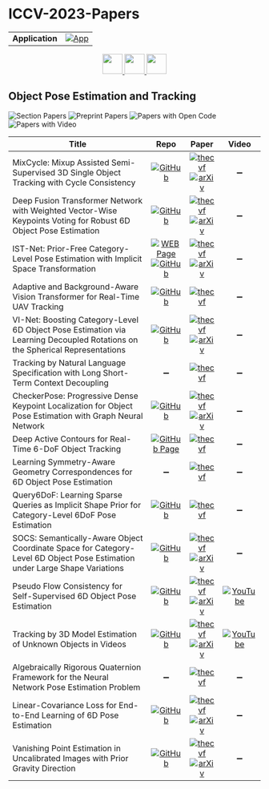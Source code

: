 # ICCV-2023-Papers

<table>
    <tr>
        <td><strong>Application</strong></td>
        <td>
            <a href="https://huggingface.co/spaces/DmitryRyumin/NewEraAI-Papers" style="float:left;">
                <img src="https://img.shields.io/badge/🤗-NewEraAI--Papers-FFD21F.svg" alt="App" />
            </a>
        </td>
    </tr>
</table>

<div align="center">
    <a href="https://github.com/DmitryRyumin/ICCV-2023-Papers/blob/main/sections/2023/main/video-analysis-and-understanding.md">
        <img src="https://cdn.jsdelivr.net/gh/DmitryRyumin/NewEraAI-Papers@main/images/left.svg" width="40" alt="" />
    </a>
    <a href="https://github.com/DmitryRyumin/ICCV-2023-25-Papers/blob/main/README_2023.md">
        <img src="https://cdn.jsdelivr.net/gh/DmitryRyumin/NewEraAI-Papers@main/images/home.svg" width="40" alt="" />
    </a>
    <a href="https://github.com/DmitryRyumin/ICCV-2023-Papers/blob/main/sections/2023/main/3d-shape-modeling-and-processing.md">
        <img src="https://cdn.jsdelivr.net/gh/DmitryRyumin/NewEraAI-Papers@main/images/right.svg" width="40" alt="" />
    </a>
</div>

## Object Pose Estimation and Tracking

![Section Papers](https://img.shields.io/badge/Section%20Papers-16-42BA16) ![Preprint Papers](https://img.shields.io/badge/Preprint%20Papers-10-b31b1b) ![Papers with Open Code](https://img.shields.io/badge/Papers%20with%20Open%20Code-12-1D7FBF) ![Papers with Video](https://img.shields.io/badge/Papers%20with%20Video-2-FF0000)

| **Title** | **Repo** | **Paper** | **Video** |
|-----------|:--------:|:---------:|:---------:|
| MixCycle: Mixup Assisted Semi-Supervised 3D Single Object Tracking with Cycle Consistency | [![GitHub](https://img.shields.io/github/stars/Mumuqiao/MixCycle?style=flat)](https://github.com/Mumuqiao/MixCycle) | [![thecvf](https://img.shields.io/badge/pdf-thecvf-7395C5.svg)](https://openaccess.thecvf.com/content/ICCV2023/papers/Wu_MixCycle_Mixup_Assisted_Semi-Supervised_3D_Single_Object_Tracking_with_Cycle_ICCV_2023_paper.pdf) <br /> [![arXiv](https://img.shields.io/badge/arXiv-2303.09219-b31b1b.svg)](https://arxiv.org/abs/2303.09219) | :heavy_minus_sign: |
| Deep Fusion Transformer Network with Weighted Vector-Wise Keypoints Voting for Robust 6D Object Pose Estimation | [![GitHub](https://img.shields.io/github/stars/junzastar/DFTr_Voting?style=flat)](https://github.com/junzastar/DFTr_Voting) | [![thecvf](https://img.shields.io/badge/pdf-thecvf-7395C5.svg)](https://openaccess.thecvf.com/content/ICCV2023/papers/Zhou_Deep_Fusion_Transformer_Network_with_Weighted_Vector-Wise_Keypoints_Voting_for_ICCV_2023_paper.pdf) <br /> [![arXiv](https://img.shields.io/badge/arXiv-2308.05438-b31b1b.svg)](https://arxiv.org/abs/2308.05438) | :heavy_minus_sign: |
| IST-Net: Prior-Free Category-Level Pose Estimation with Implicit Space Transformation | [![WEB Page](https://img.shields.io/badge/WEB-Page-159957.svg)](https://sites.google.com/view/cvmi-ist-net/) <br /> [![GitHub](https://img.shields.io/github/stars/CVMI-Lab/IST-Net?style=flat)](https://github.com/CVMI-Lab/IST-Net) | [![thecvf](https://img.shields.io/badge/pdf-thecvf-7395C5.svg)](https://openaccess.thecvf.com/content/ICCV2023/papers/Liu_IST-Net_Prior-Free_Category-Level_Pose_Estimation_with_Implicit_Space_Transformation_ICCV_2023_paper.pdf) <br /> [![arXiv](https://img.shields.io/badge/arXiv-2303.13479-b31b1b.svg)](https://arxiv.org/abs/2303.13479) | :heavy_minus_sign: |
| Adaptive and Background-Aware Vision Transformer for Real-Time UAV Tracking | [![GitHub](https://img.shields.io/github/stars/xyyang317/Aba-ViTrack?style=flat)](https://github.com/xyyang317/Aba-ViTrack) | [![thecvf](https://img.shields.io/badge/pdf-thecvf-7395C5.svg)](https://openaccess.thecvf.com/content/ICCV2023/papers/Li_Adaptive_and_Background-Aware_Vision_Transformer_for_Real-Time_UAV_Tracking_ICCV_2023_paper.pdf) | :heavy_minus_sign: |
| VI-Net: Boosting Category-Level 6D Object Pose Estimation via Learning Decoupled Rotations on the Spherical Representations | [![GitHub](https://img.shields.io/github/stars/JiehongLin/VI-Net?style=flat)](https://github.com/JiehongLin/VI-Net) | [![thecvf](https://img.shields.io/badge/pdf-thecvf-7395C5.svg)](https://openaccess.thecvf.com/content/ICCV2023/papers/Lin_VI-Net_Boosting_Category-level_6D_Object_Pose_Estimation_via_Learning_Decoupled_ICCV_2023_paper.pdf) <br /> [![arXiv](https://img.shields.io/badge/arXiv-2308.09916-b31b1b.svg)](https://arxiv.org/abs/2308.09916) | :heavy_minus_sign: |
| Tracking by Natural Language Specification with Long Short-Term Context Decoupling | :heavy_minus_sign: | [![thecvf](https://img.shields.io/badge/pdf-thecvf-7395C5.svg)](https://openaccess.thecvf.com/content/ICCV2023/papers/Ma_Tracking_by_Natural_Language_Specification_with_Long_Short-term_Context_Decoupling_ICCV_2023_paper.pdf) | :heavy_minus_sign: |
| CheckerPose: Progressive Dense Keypoint Localization for Object Pose Estimation with Graph Neural Network | [![GitHub](https://img.shields.io/github/stars/RuyiLian/CheckerPose?style=flat)](https://github.com/RuyiLian/CheckerPose) | [![thecvf](https://img.shields.io/badge/pdf-thecvf-7395C5.svg)](https://openaccess.thecvf.com/content/ICCV2023/papers/Lian_CheckerPose_Progressive_Dense_Keypoint_Localization_for_Object_Pose_Estimation_with_ICCV_2023_paper.pdf) <br /> [![arXiv](https://img.shields.io/badge/arXiv-2303.16874-b31b1b.svg)](https://arxiv.org/abs/2303.16874) | :heavy_minus_sign: |
| Deep Active Contours for Real-Time 6-DoF Object Tracking | [![GitHub Page](https://img.shields.io/badge/GitHub-Page-159957.svg)](https://zju3dv.github.io/deep_ac/) | [![thecvf](https://img.shields.io/badge/pdf-thecvf-7395C5.svg)](https://openaccess.thecvf.com/content/ICCV2023/papers/Wang_Deep_Active_Contours_for_Real-time_6-DoF_Object_Tracking_ICCV_2023_paper.pdf) | :heavy_minus_sign: |
| Learning Symmetry-Aware Geometry Correspondences for 6D Object Pose Estimation | :heavy_minus_sign: | [![thecvf](https://img.shields.io/badge/pdf-thecvf-7395C5.svg)](https://openaccess.thecvf.com/content/ICCV2023/papers/Zhao_Learning_Symmetry-Aware_Geometry_Correspondences_for_6D_Object_Pose_Estimation_ICCV_2023_paper.pdf) | :heavy_minus_sign: |
| Query6DoF: Learning Sparse Queries as Implicit Shape Prior for Category-Level 6DoF Pose Estimation | [![GitHub](https://img.shields.io/github/stars/hustvl/Query6DoF?style=flat)](https://github.com/hustvl/Query6DoF) | [![thecvf](https://img.shields.io/badge/pdf-thecvf-7395C5.svg)](https://openaccess.thecvf.com/content/ICCV2023/papers/Wang_Query6DoF_Learning_Sparse_Queries_as_Implicit_Shape_Prior_for_Category-Level_ICCV_2023_paper.pdf) | :heavy_minus_sign: |
| SOCS: Semantically-Aware Object Coordinate Space for Category-Level 6D Object Pose Estimation under Large Shape Variations | [![GitHub](https://img.shields.io/github/stars/wanboyan/SOCS?style=flat)](https://github.com/wanboyan/SOCS) | [![thecvf](https://img.shields.io/badge/pdf-thecvf-7395C5.svg)](https://openaccess.thecvf.com/content/ICCV2023/papers/Wan_SOCS_Semantically-Aware_Object_Coordinate_Space_for_Category-Level_6D_Object_Pose_ICCV_2023_paper.pdf) <br /> [![arXiv](https://img.shields.io/badge/arXiv-2303.10346-b31b1b.svg)](https://arxiv.org/abs/2303.10346) | :heavy_minus_sign: |
| Pseudo Flow Consistency for Self-Supervised 6D Object Pose Estimation | [![GitHub](https://img.shields.io/github/stars/YangHai-1218/PseudoFlow?style=flat)](https://github.com/YangHai-1218/PseudoFlow) | [![thecvf](https://img.shields.io/badge/pdf-thecvf-7395C5.svg)](https://openaccess.thecvf.com/content/ICCV2023/papers/Hai_Pseudo_Flow_Consistency_for_Self-Supervised_6D_Object_Pose_Estimation_ICCV_2023_paper.pdf) <br /> [![arXiv](https://img.shields.io/badge/arXiv-2308.10016-b31b1b.svg)](https://arxiv.org/abs/2308.10016) | [![YouTube](https://img.shields.io/badge/YouTube-%23FF0000.svg?style=for-the-badge&logo=YouTube&logoColor=white)](https://www.youtube.com/watch?v=wjm4hLTn5Bw) |
| Tracking by 3D Model Estimation of Unknown Objects in Videos | [![GitHub](https://img.shields.io/github/stars/rozumden/tracking-by-3d?style=flat)](https://github.com/rozumden/tracking-by-3d) | [![thecvf](https://img.shields.io/badge/pdf-thecvf-7395C5.svg)](https://openaccess.thecvf.com/content/ICCV2023/papers/Rozumnyi_Tracking_by_3D_Model_Estimation_of_Unknown_Objects_in_Videos_ICCV_2023_paper.pdf) <br /> [![arXiv](https://img.shields.io/badge/arXiv-2304.06419-b31b1b.svg)](https://arxiv.org/abs/2304.06419) | [![YouTube](https://img.shields.io/badge/YouTube-%23FF0000.svg?style=for-the-badge&logo=YouTube&logoColor=white)](https://www.youtube.com/watch?v=fpY9B3ruJ7E) |
| Algebraically Rigorous Quaternion Framework for the Neural Network Pose Estimation Problem | :heavy_minus_sign: | [![thecvf](https://img.shields.io/badge/pdf-thecvf-7395C5.svg)](https://openaccess.thecvf.com/content/ICCV2023/papers/Lin_Algebraically_Rigorous_Quaternion_Framework_for_the_Neural_Network_Pose_Estimation_ICCV_2023_paper.pdf) | :heavy_minus_sign: |
| Linear-Covariance Loss for End-to-End Learning of 6D Pose Estimation | [![GitHub](https://img.shields.io/github/stars/fulliu/lc?style=flat)](https://github.com/fulliu/lc) | [![thecvf](https://img.shields.io/badge/pdf-thecvf-7395C5.svg)](https://openaccess.thecvf.com/content/ICCV2023/papers/Liu_Linear-Covariance_Loss_for_End-to-End_Learning_of_6D_Pose_Estimation_ICCV_2023_paper.pdf) <br /> [![arXiv](https://img.shields.io/badge/arXiv-2303.11516-b31b1b.svg)](https://arxiv.org/abs/2303.11516) | :heavy_minus_sign: |
| Vanishing Point Estimation in Uncalibrated Images with Prior Gravity Direction | [![GitHub](https://img.shields.io/github/stars/cvg/VP-Estimation-with-Prior-Gravity?style=flat)](https://github.com/cvg/VP-Estimation-with-Prior-Gravity) | [![thecvf](https://img.shields.io/badge/pdf-thecvf-7395C5.svg)](https://openaccess.thecvf.com/content/ICCV2023/papers/Pautrat_Vanishing_Point_Estimation_in_Uncalibrated_Images_with_Prior_Gravity_Direction_ICCV_2023_paper.pdf) <br /> [![arXiv](https://img.shields.io/badge/arXiv-2308.10694-b31b1b.svg)](https://arxiv.org/abs/2308.10694) | :heavy_minus_sign: |

